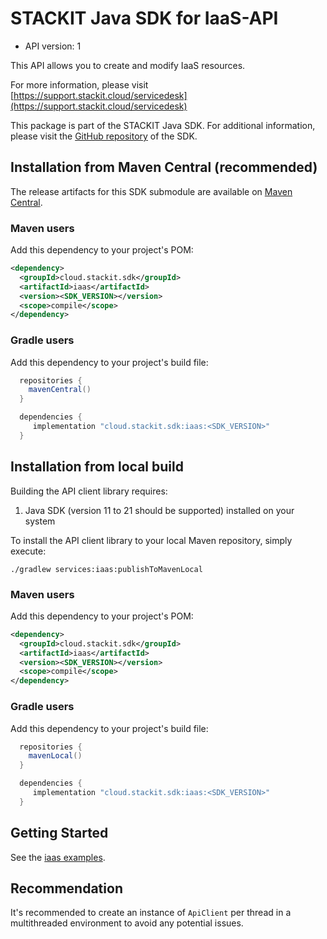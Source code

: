 # STACKIT Java SDK for IaaS-API

- API version: 1

This API allows you to create and modify IaaS resources.

For more information, please visit [https://support.stackit.cloud/servicedesk](https://support.stackit.cloud/servicedesk)

This package is part of the STACKIT Java SDK. For additional information, please visit the [GitHub repository](https://github.com/stackitcloud/stackit-sdk-java) of the SDK.

## Installation from Maven Central (recommended)

The release artifacts for this SDK submodule are available on [Maven Central](https://central.sonatype.com/artifact/cloud.stackit.sdk/iaas).

### Maven users

Add this dependency to your project's POM:

```xml
<dependency>
  <groupId>cloud.stackit.sdk</groupId>
  <artifactId>iaas</artifactId>
  <version><SDK_VERSION></version>
  <scope>compile</scope>
</dependency>
```

### Gradle users

Add this dependency to your project's build file:

```groovy
  repositories {
    mavenCentral()
  }

  dependencies {
     implementation "cloud.stackit.sdk:iaas:<SDK_VERSION>"
  }
```

## Installation from local build

Building the API client library requires:
1. Java SDK (version 11 to 21 should be supported) installed on your system

To install the API client library to your local Maven repository, simply execute:

```shell
./gradlew services:iaas:publishToMavenLocal
```

### Maven users

Add this dependency to your project's POM:

```xml
<dependency>
  <groupId>cloud.stackit.sdk</groupId>
  <artifactId>iaas</artifactId>
  <version><SDK_VERSION></version>
  <scope>compile</scope>
</dependency>
```

### Gradle users

Add this dependency to your project's build file:

```groovy
  repositories {
    mavenLocal()
  }

  dependencies {
     implementation "cloud.stackit.sdk:iaas:<SDK_VERSION>"
  }
```

## Getting Started

See the [iaas examples](https://github.com/stackitcloud/stackit-sdk-java/tree/main/examples/iaas/src/main/java/cloud/stackit/sdk/iaas/examples).

## Recommendation

It's recommended to create an instance of `ApiClient` per thread in a multithreaded environment to avoid any potential issues.
